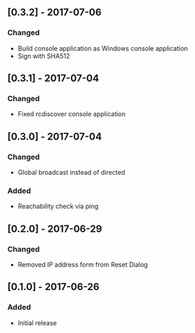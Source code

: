 ## [0.3.2] - 2017-07-06
### Changed
- Build console application as Windows console application
- Sign with SHA512

## [0.3.1] - 2017-07-04
### Changed
- Fixed rcdiscover console application

## [0.3.0] - 2017-07-04
### Changed
- Global broadcast instead of directed

### Added
- Reachability check via ping

## [0.2.0] - 2017-06-29
### Changed
- Removed IP address form from Reset Dialog

## [0.1.0] - 2017-06-26
### Added
- Initial release
